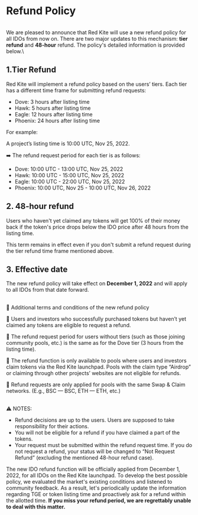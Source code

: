 # Refund Policy

<figure><img src="https://lh5.googleusercontent.com/qV8XBWr-8avEGfwRxT5i1RNYWf5z0om31qDidFdTknCHdiYBjBjejyK-xeUl23sJZ3y6Ro7mz7XlNWCD5MCcaYFEKp3vHw-Txij_2gx05fZobFFpRQ3pHgRk4vPTKyDnU_-yAcdAUU4rcZUPaQ62BtCGx4RrQnO7ZHovBInZtr942CdBMTfiCPBhRiIYnw" alt=""><figcaption></figcaption></figure>

We are pleased to announce that Red Kite will use a new refund policy for all IDOs from now on. There are two major updates to this mechanism: **tier refund** and **48-hour** refund. The policy's detailed information is provided below.\


## 1.Tier Refund

Red Kite will implement a refund policy based on the users’ tiers. Each tier has a different time frame for submitting refund requests:

* Dove: 3 hours after listing time
* Hawk: 5 hours after listing time
* Eagle: 12 hours after listing time
* Phoenix: 24 hours after listing time

For example:&#x20;

A project’s listing time is 10:00 UTC, Nov 25, 2022.&#x20;

➡️ The refund request period for each tier is as follows:&#x20;

* Dove: 10:00 UTC - 13:00 UTC, Nov 25, 2022
* Hawk: 10:00 UTC - 15:00 UTC, Nov 25, 2022
* Eagle: 10:00 UTC - 22:00 UTC, Nov 25, 2022
* Phoenix: 10:00 UTC, Nov 25 - 10:00 UTC, Nov 26, 2022

## **2. 48-hour refund**

Users who haven't yet claimed any tokens will get 100% of their money back if the token's price drops below the IDO price after 48 hours from the listing time.&#x20;

This term remains in effect even if you don't submit a refund request during the tier refund time frame mentioned above.

## 3. Effective date

The new refund policy will take effect on **December 1, 2022** and will apply to all IDOs from that date forward.

\
🔑 Additional terms and conditions of the new refund policy

🔸 Users and investors who successfully purchased tokens but haven’t yet claimed any tokens are eligible to request a refund.

🔸 The refund request period for users without tiers (such as those joining community pools, etc.) is the same as for the Dove tier (3 hours from the listing time).

🔸 The refund function is only available to pools where users and investors claim tokens via the Red Kite launchpad. Pools with the claim type “Airdrop” or claiming through other projects’ websites are not eligible for refunds.

🔸 Refund requests are only applied for pools with the same Swap & Claim networks. (E.g., BSC — BSC, ETH — ETH, etc.)

\
⚠️ NOTES:&#x20;

* Refund decisions are up to the users. Users are supposed to take responsibility for their actions.
* You will not be eligible for a refund if you have claimed a part of the tokens.
* Your request must be submitted within the refund request time. If you do not request a refund, your status will be changed to “Not Request Refund” (excluding the mentioned 48-hour refund case).

The new IDO refund function will be officially applied from December 1, 2022, for all IDOs on the Red Kite launchpad. To develop the best possible policy, we evaluated the market's existing conditions and listened to community feedback. As a result, let's periodically update the information regarding TGE or token listing time and proactively ask for a refund within the allotted time. **If you miss your refund period, we are regrettably unable to deal with this matter.**
